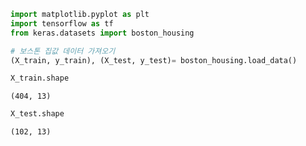 ```python
import matplotlib.pyplot as plt
import tensorflow as tf
from keras.datasets import boston_housing

# 보스톤 집값 데이터 가져오기
(X_train, y_train), (X_test, y_test)= boston_housing.load_data()
```

```python
X_train.shape
```

    (404, 13)

```python
X_test.shape
```

    (102, 13)

```python


```
